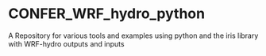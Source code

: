 # CONFER_WRF_hydro_python
A Repository for various tools and examples using python and the iris library with WRF-hydro outputs and inputs
